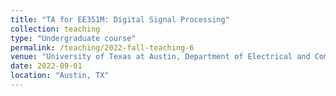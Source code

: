 ```yaml
---
title: "TA for EE351M: Digital Signal Processing"
collection: teaching
type: "Undergraduate course"
permalink: /teaching/2022-fall-teaching-6
venue: "University of Texas at Austin, Department of Electrical and Computer Engineering"
date: 2022-09-01
location: "Austin, TX"
---
```


